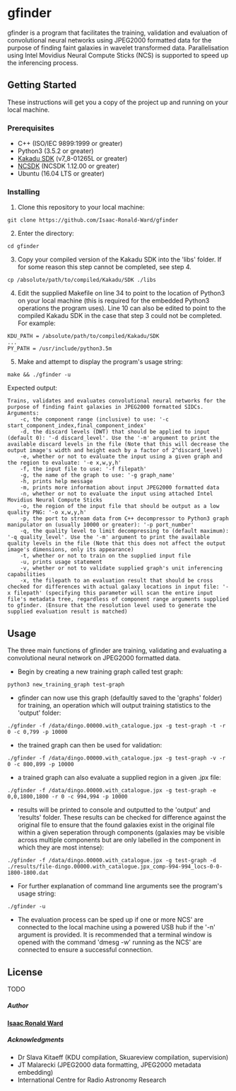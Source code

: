 # gfinder
gfinder is a program that facilitates the training, validation and evaluation of convolutional neural networks using JPEG2000 formatted data for the purpose of finding faint galaxies in wavelet transformed data. Parallelisation using Intel Movidius Neural Compute Sticks (NCS) is supported to speed up the inferencing process.

## Getting Started
These instructions will get you a copy of the project up and running on your local machine.

### Prerequisites
* C++ (ISO/IEC 9899:1999 or greater)
* Python3 (3.5.2 or greater)
* [Kakadu SDK](http://kakadusoftware.com/) (v7_8-01265L or greater)
* [NCSDK](https://github.com/Movidius/ncsdk) (NCSDK 1.12.00 or greater)
* Ubuntu (16.04 LTS or greater)

### Installing
1. Clone this repository to your local machine:
```
git clone https://github.com/Isaac-Ronald-Ward/gfinder
```

2. Enter the directory:
```
cd gfinder
```

3. Copy your compiled version of the Kakadu SDK into the 'libs' folder. If for some reason this step cannot be completed, see step 4.
```
cp /absolute/path/to/compiled/Kakadu/SDK ./libs
```

4. Edit the supplied Makefile on line 34 to point to the location of Python3 on your local machine (this is required for the embedded Python3 operations the program uses). Line 10 can also be edited to point to the compiled Kakadu SDK in the case that step 3 could not be completed. For example:
```
KDU_PATH = /absolute/path/to/compiled/Kakadu/SDK
...
PY_PATH = /usr/include/python3.5m
```

5. Make and attempt to display the program's usage string:
```
make && ./gfinder -u
```
Expected output:
```
Trains, validates and evaluates convolutional neural networks for the purpose of finding faint galaxies in JPEG2000 formatted SIDCs.
Arguments:
	-c,	the component range (inclusive) to use: '-c start_component_index,final_component_index'
	-d,	the discard levels (DWT) that should be applied to input (default 0): '-d discard_level'. Use the '-m' argument to print the available discard levels in the file (Note that this will decrease the output image's width and height each by a factor of 2^discard_level)
	-e,	whether or not to evaluate the input using a given graph and the region to evaluate: '-e x,w,y,h'
	-f,	the input file to use: '-f filepath'
	-g,	the name of the graph to use: '-g graph_name'
	-h,	prints help message
	-m,	prints more information about input JPEG2000 formatted data
	-n,	whether or not to evaluate the input using attached Intel Movidius Neural Compute Sticks
	-o,	the region of the input file that should be output as a low quality PNG: '-o x,w,y,h'
	-p,	the port to stream data from C++ decompressor to Python3 graph manipulator on (usually 10000 or greater): '-p port_number'
	-q,	the quality level to limit decompressing to (default maximum): '-q quality_level'. Use the '-m' argument to print the available quality levels in the file (Note that this does not affect the output image's dimensions, only its appearance)
	-t,	whether or not to train on the supplied input file
	-u,	prints usage statement
	-v,	whether or not to validate supplied graph's unit inferencing capabilities
	-x,	the filepath to an evaluation result that should be cross checked for differences with actual galaxy locations in input file: '-x filepath' (specifying this parameter will scan the entire input file's metadata tree, regardless of component range arguments supplied to gfinder. (Ensure that the resolution level used to generate the supplied evaluation result is matched)
```

## Usage
The three main functions of gfinder are training, validating and evaluating a convolutional neural network on JPEG2000 formatted data.
* Begin by creating a new training graph called test graph:
```
python3 new_training_graph test-graph
```
* gfinder can now use this graph (defaultly saved to the 'graphs' folder) for training, an operation which will output training statistics to the 'output' folder:
```
./gfinder -f /data/dingo.00000.with_catalogue.jpx -g test-graph -t -r 0 -c 0,799 -p 10000
```
* the trained graph can then be used for validation:
```
./gfinder -f /data/dingo.00000.with_catalogue.jpx -g test-graph -v -r 0 -c 800,899 -p 10000
```
* a trained graph can also evaluate a supplied region in a given .jpx file:
```
./gfinder -f /data/dingo.00000.with_catalogue.jpx -g test-graph -e 0,0,1800,1800 -r 0 -c 994,994 -p 10000
```
* results will be printed to console and outputted to the 'output' and 'results' folder. These results can be checked for difference against the original file to ensure that the found galaxies exist in the original file within a given seperation through components (galaxies may be visible across multiple components but are only labelled in the component in which they are most intense):
```
./gfinder -f /data/dingo.00000.with_catalogue.jpx -g test-graph -d ./results/file-dingo.00000.with_catalogue.jpx_comp-994-994_locs-0-0-1800-1800.dat
```
* For further explanation of command line arguments see the program's usage string:
```
./gfinder -u
```
* The evaluation process can be sped up if one or more NCS' are connected to the local machine using a powered USB hub if the '-n' argument is provided. It is recommended that a terminal window is opened with the command 'dmesg -w' running as the NCS' are connected to ensure a successful connection.

## License
TODO

##### Author
[**Isaac Ronald Ward**](https://github.com/Isaac-Ronald-Ward)

##### Acknowledgments
* Dr Slava Kitaeff (KDU compilation, Skuareview compilation, supervision)
* JT Malarecki (JPEG2000 data formatting, JPEG2000 metadata embedding)
* International Centre for Radio Astronomy Research
